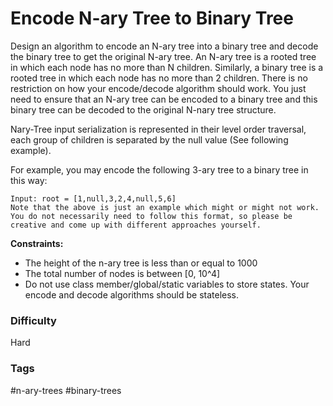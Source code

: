 # Encode N-ary Tree to Binary Tree

Design an algorithm to encode an N-ary tree into a binary tree and decode the binary tree to get the original N-ary tree. An N-ary tree is a rooted tree in which each node has no more than N children. Similarly, a binary tree is a rooted tree in which each node has no more than 2 children. There is no restriction on how your encode/decode algorithm should work. You just need to ensure that an N-ary tree can be encoded to a binary tree and this binary tree can be decoded to the original N-nary tree structure.

Nary-Tree input serialization is represented in their level order traversal, each group of children is separated by the null value (See following example).

For example, you may encode the following 3-ary tree to a binary tree in this way:

```
Input: root = [1,null,3,2,4,null,5,6]
Note that the above is just an example which might or might not work. You do not necessarily need to follow this format, so please be creative and come up with different approaches yourself.
```

**Constraints:**

- The height of the n-ary tree is less than or equal to 1000
- The total number of nodes is between [0, 10^4]
- Do not use class member/global/static variables to store states. Your encode and decode algorithms should be stateless.

### Difficulty

Hard

### Tags

#n-ary-trees #binary-trees
